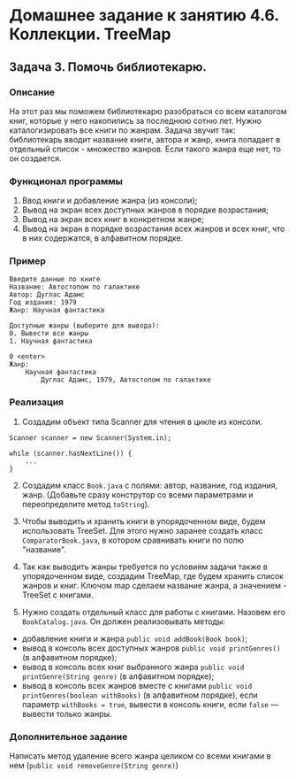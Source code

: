 # Домашнее задание к занятию 4.6. Коллекции. TreeMap
## Задача 3. Помочь библиотекарю. 

### Описание
На этот раз мы поможем библиотекарю разобраться со всем каталогом книг, которые у него накопились за последнюю сотню лет.
Нужно каталогизировать все книги по жанрам. Задача звучит так: библиотекарь вводит название книги, автора и жанр, книга попадает в отдельный список - множество жанров. Если такого жанра еще нет, то он создается. 

### Функционал программы
1. Ввод книги и добавление жанра (из консоли);
3. Вывод на экран всех доступных жанров в порядке возрастания;
4. Вывод на экран всех книг в конкретном жанре;
5. Вывод на экран в порядке возрастания всех жанров и всех книг, что в них содержатся, в алфавитном порядке.

### Пример
```
Введите данные по книге
Название: Автостопом по галактике
Автор: Дуглас Адамс
Год издания: 1979
Жанр: Научная фантастика

Доступные жанры (выберите для вывода):
0. Вывести все жанры
1. Научная фантастика

0 <enter>
Жанр:
    Научная фантастика
        Дуглас Адамс, 1979, Автостопом по галактике        
```

### Реализация
1. Создадим объект типа Scanner для чтения в цикле из консоли.
```
Scanner scanner = new Scanner(System.in);

while (scanner.hasNextLine()) {
    ...
}
```
2. Создадим класс `Book.java` с полями: автор, название, год издания, жанр.
(Добавьте сразу конструтор со всеми параметрами и переопределите метод `toString`).

3. Чтобы выводить и хранить книги в упорядоченном виде, будем использовать TreeSet. Для этого нужно заранее
создать класс `ComparatorBook.java`, в котором сравнивать книги по полю "название".

4. Так как выводить жанры требуется по условиям задачи также в упорядоченном виде, создадим TreeMap, где будем
хранить список жанров и книг. Ключом map сделаем название жанра, а значением - TreeSet с книгами.

5. Нужно создать отдельный класс для работы с книгами. Назовем его `BookCatalog.java`. Он должен реализовывать методы:
  - добавление книги и жанра `public void addBook(Book book)`;
  - вывод в консоль всех доступных жанров `public void printGenres()` (в алфавитном порядке);
  - вывод в консоль всех книг выбранного жанра `public void printGenre(String genre)` (в алфавитном порядке);
  - вывод в консоль всех жанров вместе с книгами `public void printGenres(boolean withBooks)` (в алфавитном порядке),
  если параметр `withBooks = true`, вывести в консоль книги, если `false` — вывести только жанры.
  
### Дополнительное задание
Написать метод удаление всего жанра целиком со всеми книгами в нем (`public void removeGenre(String genre)`)
